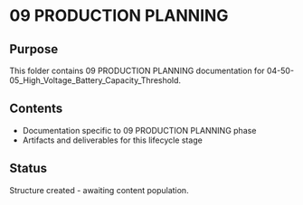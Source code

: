# 09 PRODUCTION PLANNING

## Purpose
This folder contains 09 PRODUCTION PLANNING documentation for 04-50-05_High_Voltage_Battery_Capacity_Threshold.

## Contents
- Documentation specific to 09 PRODUCTION PLANNING phase
- Artifacts and deliverables for this lifecycle stage

## Status
Structure created - awaiting content population.
